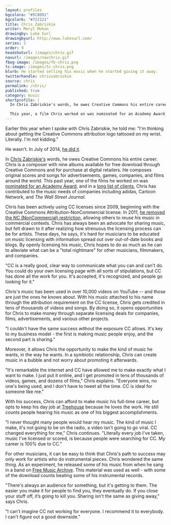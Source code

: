 ```yaml
---
layout: profiles
bgcolora: "#5C8091"
bgcolorb: "#722121"
title: Chris Zabriskie
writer: Meryl Mohan
drawingby: Luke Surl
drawingbyurl: http://www.lukesurl.com/
series: 2
order: 9
headshoturl: /images/chris.gif
navurl: /images/navchris.gif
fbog-image: /images/fb-chris.png
tc-image: /images/tc-chris.png
blurb: He started selling his music when he started giving it away.
twitterhandle: chriszabriskie
source: chris
permalink: /chris/
published: true
category: music
shortprofile: |
  In Chris Zabriskie's words, he owes Creative Commons his entire career. Chris is a composer with nine albums available under a CC license. With the attribution requirement on the license, Chris gets credited in numerous videos and songs, increasing his visibility.

  This year, a film Chris worked on was nominated for an Academy Award, and he counts companies like adidas, Cartoon Network, and The Wall Street Journal among his long list of clients. "Literally every job I've taken, music I've licensed or scored, is because people were searching for CC. My career is 100% due to CC. I can’t imagine CC not working for everyone. I recommend it to everybody."
---
```


Earlier this year when I spoke with Chris Zabriskie, he told me: "I'm thinking about getting the Creative Commons attribution logo tattooed on my wrist. Literally. I'm not kidding."

He wasn't. In July of 2014, [he did it](https://www.flickr.com/photos/chriszabriskie/14951359402/).

In [Chris Zabriskie's](http://chriszabriskie.com/) words, he owes Creative Commons his entire career. Chris is a composer with nine albums available for free download through Creative Commons and for purchase at digital retailers. He composes original scores and songs for advertisements, games, companies, and films around the world. This past year, one of the films he worked on was [nominated for an Academy Award](http://www.facingfearmovie.com/), and in a [long list of clients](http://chriszabriskie.com/clients/), Chris has contributed to the music needs of companies including adidas, Cartoon Network, and *The Wall Street Journal*.

Chris has been actively using CC licenses since 2009, beginning with the Creative Commons Attribution-NonCommercial license. In 2011, [he removed the NC (NonCommercial) restriction](http://freemusicarchive.org/member/chriszabriskie/blog/Why_I_Went_CC_BY), allowing others to reuse his music in commercial contexts. Chris has always been an advocate for sharing music, but felt drawn to it after realizing how strenuous the licensing process can be for artists. These days, he says, it's hard for musicians to be educated on music licensing with information spread out over out-of-date books and blogs. By openly licensing his music, Chris hopes to do as much as he can to alleviate what can be a "total nightmare" for other musicians, filmmakers, and companies. 

"CC is a really good, clear way to communicate what you can and can't do. You could do your own licensing page with all sorts of stipulations, but CC has done all the work for you. It's accepted, it's recognized, and people go looking for it."

Chris's music has been used in over 10,000 videos on YouTube -- and those are just the ones he knows about. With his music attached to his name through the attribution requirement on the CC license, Chris gets credited in tens of thousands of videos and songs. By doing so, it opens opportunities for Chris to make money through separate licensing deals for companies, films, advertisements, and various other projects.

"I couldn't have the same success without the exposure CC allows. It's key to my business model - the first is making music people enjoy, and the second part is sharing."

Moreover, it allows Chris the opportunity to make the kind of music he wants, in the way he wants. In a symbiotic relationship, Chris can create music in a bubble and not worry about promoting it afterwards.

"It's remarkable the internet and CC have allowed me to make exactly what I want to make. I just put it online, and I get promoted in tens of thousands of videos, games, and dozens of films," Chris explains. "Everyone wins, no one's being used, and I don't have to tweet all the time. CC is ideal for someone like me."

With his success, Chris can afford to make music his full-time career, but opts to keep his day job at [Treehouse](http://teamtreehouse.com/) because he loves the work. He still counts people hearing his music as one of his biggest accomplishments.

"I never thought many people would hear my music. The kind of music I make, it's not going to be on the radio, a video isn't going to go viral. CC changed everything for me," Chris continues. "Literally every job I've taken, music I've licensed or scored, is because people were searching for CC. My career is 100% due to CC."

For other musicians, it can be easy to think that Chris's path to success may only work for artists who do instrumental pieces. Chris wondered the same thing. As an experiment, he released some of his music from when he sang in a band on [Free Music Archive](http://freemusicarchive.org/music/chris_zabriskie/). This material was used as well - with some of the download counts beating some of his instrumental records. 

"There's always an audience for something, but it's getting to them. The easier you make it for people to find you, they eventually do. If you close your stuff off, it’s going to kill you. Sharing isn't the same as giving away," says Chris.

"I can't imagine CC not working for everyone. I recommend it to everybody. I can't figure out a good downside."